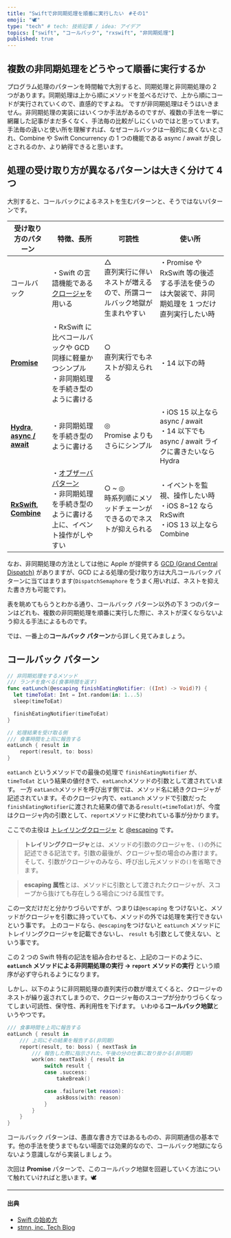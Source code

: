```yaml
---
title: "Swiftで非同期処理を順番に実行したい　#その1"
emoji: "🕊"
type: "tech" # tech: 技術記事 / idea: アイデア
topics: ["swift", "コールバック", "rxswift", "非同期処理"]
published: true
---
```


## 複数の非同期処理をどうやって順番に実行するか

プログラム処理のパターンを時間軸で大別すると、同期処理と非同期処理の 2 つがあります。同期処理は上から順にメソッドを並べるだけで、上から順にコードが実行されていくので、直感的ですよね。
ですが非同期処理はそうはいきません。非同期処理の実装にはいくつか手法があるのですが、複数の手法を一挙に網羅した記事がまだ多くなく、手法毎の比較がしにくいのではと思っています。
手法毎の違いと使い所を理解すれば、なぜコールバックは一般的に良くないとされ、Combine や Swift Concurrency の 1 つの機能である async / await が良しとされるのか、より納得できると思います。

## 処理の受け取り方が異なるパターンは大きく分けて 4 つ

大別すると、コールバックによるネストを生むパターンと、そうではないパターンです。

| 受け取り方のパターン                                                                                                                                     | 特徴、長所                                                                                                                                                                                   | 可読性                                                                    | 使い所                                                                                         |
| -------------------------------------------------------------------------------------------------------------------------------------------------------- | -------------------------------------------------------------------------------------------------------------------------------------------------------------------------------------------- | ------------------------------------------------------------------------- | ---------------------------------------------------------------------------------------------- |
| コールバック                                                                                                                                             | ・Swift の言語機能である[クロージャ](https://swift.codelly.dev/guide/%E3%82%AF%E3%83%AD%E3%83%BC%E3%82%B8%E3%83%A3/#%E3%82%AF%E3%83%AD%E3%83%BC%E3%82%B8%E3%83%A3%E3%81%A8%E3%81%AF)を用いる | △<br>直列実行に伴いネストが増えるので、所謂コールバック地獄が生まれやすい | ・Promise や RxSwift 等の後述する手法を使うのは大袈裟で、非同期処理を 1 つだけ直列実行したい時 |
| [**Promise**](https://github.com/google/promises)                                                                                                        | ・RxSwift に比べコールバックや GCD 同様に軽量かつシンプル<br> ・非同期処理を手続き型のように書ける                                                                                           | ○<br>直列実行でもネストが抑えられる                                       | ・14 以下の時                                                                                  |
| [**Hydra**](https://github.com/malcommac/Hydra), [**async / await**](https://developer.apple.com/documentation/swift/concurrency#asynchronous-sequences) | ・非同期処理を手続き型のように書ける                                                                                                                                                         | ◎<br>Promise よりもさらにシンプル                                         | ・iOS 15 以上なら async / await<br>・14 以下でも async / await ライクに書きたいなら Hydra      |
| [**RxSwift**](https://github.com/ReactiveX/RxSwift), [**Combine**](https://developer.apple.com/documentation/combine)                                    | ・[オブザーバパターン](https://ja.wikipedia.org/wiki/Observer_%E3%83%91%E3%82%BF%E3%83%BC%E3%83%B3)<br>・非同期処理を手続き型のように書ける上に、イベント操作がしやすい                      | ○ ~ ◎<br>時系列順にメソッドチェーンができるのでネストが抑えられる         | ・イベントを監視、操作したい時<br>・iOS 8~12 なら RxSwift<br>・iOS 13 以上なら Combine         |

なお、非同期処理の方法としては他に Apple が提供する [GCD (Grand Central Dispatch)](https://developer.apple.com/documentation/DISPATCH) がありますが、GCD による処理の受け取り方は大凡コールバック パターンに当てはまります(`DispatchSemaphore` をうまく用いれば、ネストを抑えた書き方も可能です)。

表を眺めてもらうとわかる通り、コールバック パターン以外の下 3 つのパターンはどれも、複数の非同期処理を順番に実行した際に、ネストが深くならないよう抑える手法によるものです。

では、一番上の**コールバック パターン**から詳しく見てみましょう。

## コールバック パターン

```swift
// 非同期処理をするメソッド
/// ランチを食べる(食事時間を返す)
func eatLunch(@escaping finishEatingNotifier: ((Int) -> Void)?) {
  let timeToEat: Int = Int.random(in: 1...5)
  sleep(timeToEat)

  finishEatingNotifier(timeToEat)
}

// 処理結果を受け取る側
/// 食事時間を上司に報告する
eatLunch { result in
    report(result, to: boss)
}
```

`eatLanch` というメソッドでの最後の処理で `finishEatingNotifier` が、`timeToEat` という結果の値付きで、`eatLanch`メソッドの引数として渡されています。
一方 `eatLanch`メソッドを呼び出す側では、メソッド名に続きクロージャが記述されています。そのクロージャ内で、`eatLanch` メソッドで引数だった`finishEatingNotifier`に渡された結果の値である`result(=timeToEat)`が、今度はクロージャ内の引数として、`report`メソッドに使われている事が分かります。

ここでの主役は [トレイリングクロージャ](https://swift.codelly.dev/guide/%E3%82%AF%E3%83%AD%E3%83%BC%E3%82%B8%E3%83%A3/#%E3%83%88%E3%83%AC%E3%82%A4%E3%83%AA%E3%83%B3%E3%82%B0%E3%82%AF%E3%83%AD%E3%83%BC%E3%82%B8%E3%83%A3) と [@escaping](https://swift.codelly.dev/guide/%E3%82%AF%E3%83%AD%E3%83%BC%E3%82%B8%E3%83%A3/#escaping) です。

> **トレイリングクロージャ**とは、メソッドの引数のクロージャを、`()`の外に記述できる記法です。引数の最後が、クロージャ型の場合のみ書けます。そして、引数がクロージャのみなら、呼び出し元メソッドの`()`を省略できます。

> **escaping 属性**とは、メソッドに引数として渡されたクロージャが、スコープから抜けても存在しうる場合につける属性です。

この一文だけだと分かりづらいですが、つまりは`@escaping` をつけないと、メソッドがクロージャを引数に持っていても、メソッドの外では処理を実行できないという事です。
上のコードなら、`@escaping`をつけないと `eatLunch` メソッドにトレイリングクロージャを記載できないし、 `result` も引数として使えない、という事です。

この 2 つの Swift 特有の記法を組み合わせると、上記のコードのように、
**`eatLunch` メソッドによる非同期処理の実行 → `report` メソッドの実行**
という順序が必ず守られるようになります。

しかし、以下のように非同期処理の直列実行の数が増えてくると、クロージャのネストが繰り返されてしまうので、クロージャ毎のスコープが分かりづらくなってしまい可読性、保守性、再利用性を下げます。
いわゆる**コールバック地獄**というやつです。

```swift
/// 食事時間を上司に報告する
eatLunch { result in
    /// 上司にその結果を報告する(非同期)
    report(result, to: boss) { nextTask in
        /// 報告した際に指示された、午後の分の仕事に取り掛かる(非同期)
        work(on: nextTask) { result in
            switch result {
            case .success:
                takeBreak()

            case .failure(let reason):
                askBoss(with: reason)
            }
        }
    }
}
```

コールバック パターンは、愚直な書き方ではあるものの、非同期通信の基本です。他の手法を使うまでもない場面では効果的なので、コールバック地獄にならないよう意識しながら実装しましょう。

次回は **Promise** パターンで、このコールバック地獄を回避していく方法について触れていければと思います。🕊

---

#### 出典

- [Swift の始め方](https://swift.codelly.dev)
- [stmn, inc. Tech Blog](https://tech.stmn.co.jp/entry/tech/6649)
